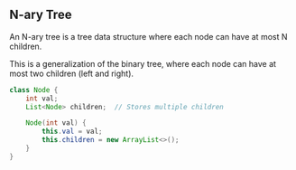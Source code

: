 ## N-ary Tree

An N-ary tree is a tree data structure where each node can have at most N children.

This is a generalization of the binary tree, where each node can have at most two children (left and right).

```java
class Node {
    int val;
    List<Node> children;  // Stores multiple children

    Node(int val) {
        this.val = val;
        this.children = new ArrayList<>();
    }
}

```


